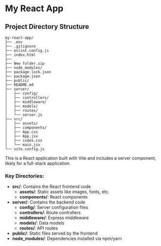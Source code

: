 # My React App

## Project Directory Structure

```
my-react-app/
├── .env
├── .gitignore
├── eslint.config.js
├── index.html
├──
├── New folder.zip
├── node_modules/
├── package-lock.json
├── package.json
├── public/
├── README.md
├── server/
│   ├── config/
│   ├── controllers/
│   ├── middleware/
│   ├── models/
│   ├── routes/
│   └── server.js
├── src/
│   ├── assets/
│   ├── components/
│   ├── App.css
│   ├── App.jsx
│   ├── index.css
│   └── main.jsx
└── vite.config.js
```

This is a React application built with Vite and includes a server component, likely for a full-stack application.

### Key Directories:

- **src/**: Contains the React frontend code
  - **assets/**: Static assets like images, fonts, etc.
  - **components/**: React components
- **server/**: Contains the backend code
  - **config/**: Server configuration files
  - **controllers/**: Route controllers
  - **middleware/**: Express middleware
  - **models/**: Data models
  - **routes/**: API routes
- **public/**: Static files served by the frontend
- **node_modules/**: Dependencies installed via npm/yarn
